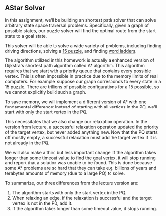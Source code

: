 ## AStar Solver
In this assignment, we’ll be building an shortest path solver that can solve arbitrary state space traversal problems. 
Specifically, given a graph of possible states, our puzzle solver will find the optimal route from the start state to a goal state.

This solver will be able to solve a wide variety of problems, including finding driving directions, 
solving a [15 puzzle](https://en.wikipedia.org/wiki/15_puzzle), and finding [word ladders](https://en.wikipedia.org/wiki/Word_ladder).

The algorithm utilized in this homework is actually a enhanced version of Dijkstra's shortest path algorithm called A* algorithm.
This algorithm requires that we start with a priority queue that contains every possible vertex. This is often impossible in practice 
due to the memory limits of real computers. For example, suppose our graph corresponds to every state in a 15 puzzle. 
There are trillions of possible configurations for a 15 possible, so we cannot explicitly build such a graph.

To save memory, we will implement a different version of A* with one fundamental difference: Instead of starting with all vertices 
in the PQ, we’ll start with only the start vertex in the PQ.

This necessitates that we also change our relaxation operation. In the version from lecture, 
a successful relaxation operation updated the priority of the target vertex, but never added anything new. 
Now that the PQ starts off mostly empty, a successful relaxation must add the target vertex if it is not already in the PQ.

We will also make a third but less important change: 
If the algorithm takes longer than some timeout value to find the goal vertex, 
it will stop running and report that a solution was unable to be found. This is done because some A* problems are so hard 
that they can take e.g. billions of years and terabytes amounts of memory (due to a large PQ) to solve.

To summarize, our three differences from the lecture version are:
1. The algorithm starts with only the start vertex in the PQ.
2. When relaxing an edge, if the relaxation is successful and the target vertex is not in the PQ, add it.
3. If the algorithm takes longer than some timeout value, it stops running.
